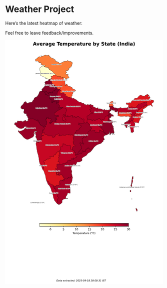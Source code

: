 # Weather Project

Here’s the latest heatmap of weather:

Feel free to leave feedback/improvements.

![India Heatmap](docs/assets/india_heatmap.png?v=CC1789)
